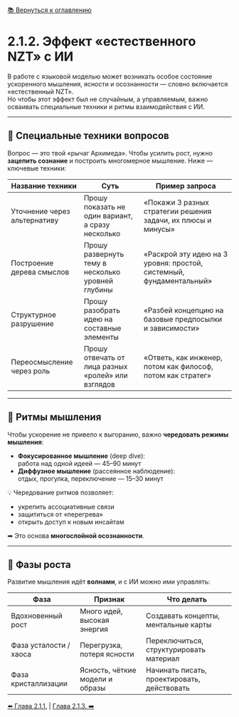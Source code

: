 [📚 Вернуться к оглавлению](../../README_ru.md)

# 2.1.2. Эффект «естественного NZT» с ИИ

В работе с языковой моделью может возникать особое состояние ускоренного мышления, ясности и осознанности — словно включается «естественный NZT».  
Но чтобы этот эффект был не случайным, а управляемым, важно осваивать специальные техники и ритмы взаимодействия с ИИ.

---

## 🔹 Специальные техники вопросов

Вопрос — это твой «рычаг Архимеда». Чтобы усилить рост, нужно **зацепить сознание** и построить многомерное мышление. Ниже — ключевые техники:

| Название техники              | Суть                                                                       | Пример запроса                                                        |
|------------------------------|----------------------------------------------------------------------------|------------------------------------------------------------------------|
| Уточнение через альтернативу | Прошу показать не один вариант, а сразу несколько                         | «Покажи 3 разных стратегии решения задачи, их плюсы и минусы»         |
| Построение дерева смыслов     | Прошу развернуть тему в несколько уровней глубины                          | «Раскрой эту идею на 3 уровня: простой, системный, фундаментальный»    |
| Структурное разрушение        | Прошу разобрать идею на составные элементы                                | «Разбей концепцию на базовые предпосылки и зависимости»               |
| Переосмысление через роль     | Прошу отвечать от лица разных «ролей» или взглядов                        | «Ответь, как инженер, потом как философ, потом как стратег»           |

---

## 🔹 Ритмы мышления

Чтобы ускорение не привело к выгоранию, важно **чередовать режимы мышления**:

- **Фокусированное мышление** (deep dive):  
  работа над одной идеей — 45–90 минут  
- **Диффузное мышление** (рассеянное наблюдение):  
  отдых, прогулка, переключение — 15–30 минут

💡 Чередование ритмов позволяет:
- укрепить ассоциативные связи  
- защититься от «перегрева»  
- открыть доступ к новым инсайтам

➡ Это основа **многослойной осознанности**.

---

## 🔹 Фазы роста

Развитие мышления идёт **волнами**, и с ИИ можно ими управлять:

| Фаза                   | Признак                          | Что делать                                 |
|------------------------|----------------------------------|---------------------------------------------|
| Вдохновенный рост      | Много идей, высокая энергия      | Создавать концепты, ментальные карты       |
| Фаза усталости / хаоса | Перегрузка, потеря ясности       | Переключиться, структурировать материал    |
| Фаза кристаллизации    | Ясность, чёткие модели и образы | Начинать писать, проектировать, действовать |

[⬅️ Глава 2.1.1.](chapter211.md)  |  [Глава 2.1.3. ➡️](chapter213.md)
